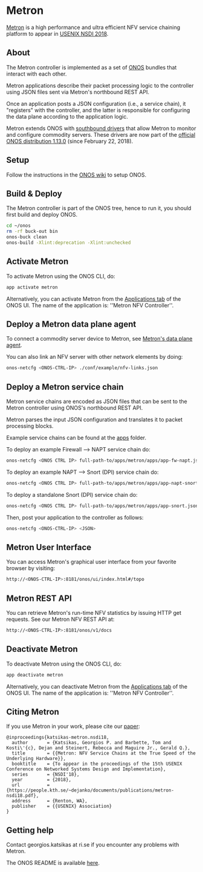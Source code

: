 Metron
=========
[Metron][metron-paper] is a high performance and ultra efficient NFV service chaining platform to appear in [USENIX NSDI 2018][metron-nsdi-page].


About
----
The Metron controller is implemented as a set of [ONOS][onos] bundles that interact with each other.

Metron applications describe their packet processing logic to the controller using JSON files sent via Metron's northbound REST API.

Once an application posts a JSON configuration (i.e., a service chain), it "registers" with the controller, and the latter is responsible for configuring the data plane according to the application logic.

Metron extends ONOS with [southbound drivers][metron-driver] that allow Metron to monitor and configure commodity servers.
These drivers are now part of the [official ONOS distribution 1.13.0][onos-master] (since February 22, 2018).


Setup
----
Follow the instructions in the [ONOS wiki][onos-wiki] to setup ONOS.


Build & Deploy
----
The Metron controller is part of the ONOS tree, hence to run it, you should first build and deploy ONOS.
```bash
cd ~/onos
rm -rf buck-out bin
onos-buck clean
onos-build -Xlint:deprecation -Xlint:unchecked
```


Activate Metron
----
To activate Metron using the ONOS CLI, do:
```bash
app activate metron
```

Alternatively, you can activate Metron from the [Applications tab][onos-ui-apps] of the ONOS UI.
The name of the application is: ''Metron NFV Controller''.


Deploy a Metron data plane agent
----
To connect a commodity server device to Metron, see [Metron's data plane agent][metron-agent].

You can also link an NFV server with other network elements by doing:
```bash
onos-netcfg <ONOS-CTRL-IP> ./conf/example/nfv-links.json
```


Deploy a Metron service chain
----
Metron service chains are encoded as JSON files that can be sent to the Metron controller using ONOS's northbound REST API.

Metron parses the input JSON configuration and translates it to packet processing blocks.

Example service chains can be found at the [apps][metron-apps] folder.

To deploy an example Firewall --> NAPT service chain do:
```bash
onos-netcfg <ONOS CTRL IP> full-path-to/apps/metron/apps/app-fw-napt.json
```

To deploy an example NAPT --> Snort (DPI) service chain do:
```bash
onos-netcfg <ONOS CTRL IP> full-path-to/apps/metron/apps/app-napt-snort.json
```

To deploy a standalone Snort (DPI) service chain do:
```bash
onos-netcfg <ONOS CTRL IP> full-path-to/apps/metron/apps/app-snort.json
```

Then, post your application to the controller as follows:
```bash
onos-netcfg <ONOS-CTRL-IP> <JSON>
```


Metron User Interface
----
You can access Metron's graphical user interface from your favorite browser by visiting:
```bash
http://<ONOS-CTRL-IP>:8181/onos/ui/index.html#/topo
```


Metron REST API
----
You can retrieve Metron's run-time NFV statistics by issuing HTTP get requests.
See our Metron NFV REST API at:
```bash
http://<ONOS-CTRL-IP>:8181/onos/v1/docs
```


Deactivate Metron
----
To deactivate Metron using the ONOS CLI, do:
```bash
app deactivate metron
```

Alternatively, you can deactivate Metron from the [Applications tab][onos-ui-apps] of the ONOS UI.
The name of the application is: ''Metron NFV Controller''.


Citing Metron
----
If you use Metron in your work, please cite our [paper][metron-paper]:
```
@inproceedings{katsikas-metron.nsdi18,
  author       = {Katsikas, Georgios P. and Barbette, Tom and Kosti\'{c}, Dejan and Steinert, Rebecca and Maguire Jr., Gerald Q.},
  title        = {{Metron: NFV Service Chains at the True Speed of the Underlying Hardware}},
  booktitle    = {To appear in the proceedings of the 15th USENIX Conference on Networked Systems Design and Implementation},
  series       = {NSDI'18},
  year         = {2018},
  url          = {https://people.kth.se/~dejanko/documents/publications/metron-nsdi18.pdf},
  address      = {Renton, WA},
  publisher    = {{USENIX} Association}
}
```


Getting help
----
Contact georgios.katsikas at ri.se if you encounter any problems with Metron.

The ONOS README is available [here][onos-readme].

[metron-paper]: https://people.kth.se/~dejanko/documents/publications/metron-nsdi18.pdf
[metron-nsdi-page]: https://www.usenix.org/conference/nsdi18/presentation/katsikas
[metron-driver]: https://github.com/opennetworkinglab/onos/tree/master/drivers/server
[metron-agent]: https://github.com/tbarbette/fastclick/tree/metron
[metron-apps]: ./apps/
[onos]: https://onosproject.org/
[onos-master]: https://github.com/opennetworkinglab/onos
[onos-wiki]: https://wiki.onosproject.org/display/ONOS/Wiki+Home
[onos-ui-apps]: http://127.0.0.1:8181/onos/ui/index.html#/app
[onos-readme]: ../../README.onos.md
[metron-agent]: https://github.com/tbarbette/fastclick/tree/metron
